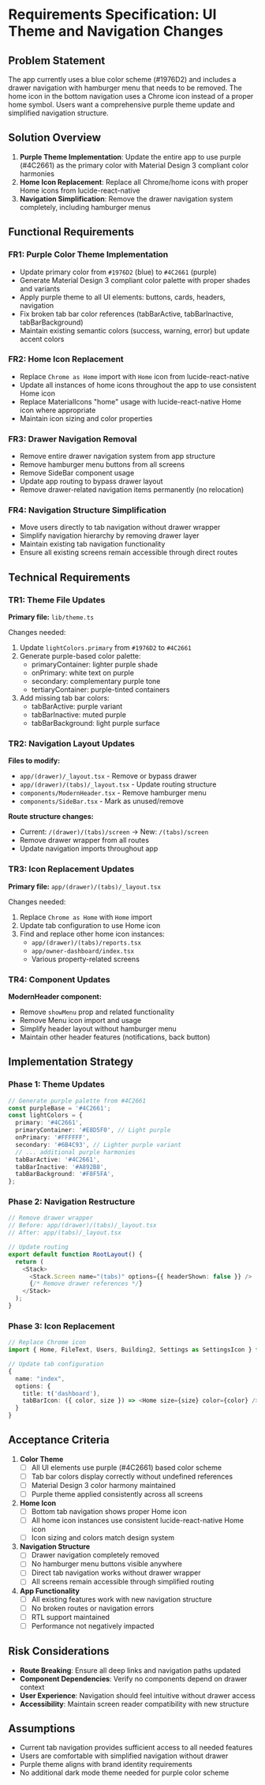# Requirements Specification: UI Theme and Navigation Changes

## Problem Statement
The app currently uses a blue color scheme (#1976D2) and includes a drawer navigation with hamburger menu that needs to be removed. The home icon in the bottom navigation uses a Chrome icon instead of a proper home symbol. Users want a comprehensive purple theme update and simplified navigation structure.

## Solution Overview
1. **Purple Theme Implementation**: Update the entire app to use purple (#4C2661) as the primary color with Material Design 3 compliant color harmonies
2. **Home Icon Replacement**: Replace all Chrome/home icons with proper Home icons from lucide-react-native
3. **Navigation Simplification**: Remove the drawer navigation system completely, including hamburger menus

## Functional Requirements

### FR1: Purple Color Theme Implementation
- Update primary color from `#1976D2` (blue) to `#4C2661` (purple)
- Generate Material Design 3 compliant color palette with proper shades and variants
- Apply purple theme to all UI elements: buttons, cards, headers, navigation
- Fix broken tab bar color references (tabBarActive, tabBarInactive, tabBarBackground)
- Maintain existing semantic colors (success, warning, error) but update accent colors

### FR2: Home Icon Replacement
- Replace `Chrome as Home` import with `Home` icon from lucide-react-native
- Update all instances of home icons throughout the app to use consistent Home icon
- Replace MaterialIcons "home" usage with lucide-react-native Home icon where appropriate
- Maintain icon sizing and color properties

### FR3: Drawer Navigation Removal
- Remove entire drawer navigation system from app structure
- Remove hamburger menu buttons from all screens
- Remove SideBar component usage
- Update app routing to bypass drawer layout
- Remove drawer-related navigation items permanently (no relocation)

### FR4: Navigation Structure Simplification
- Move users directly to tab navigation without drawer wrapper
- Simplify navigation hierarchy by removing drawer layer
- Maintain existing tab navigation functionality
- Ensure all existing screens remain accessible through direct routes

## Technical Requirements

### TR1: Theme File Updates
**Primary file:** `lib/theme.ts`

Changes needed:
1. Update `lightColors.primary` from `#1976D2` to `#4C2661`
2. Generate purple-based color palette:
   - primaryContainer: lighter purple shade
   - onPrimary: white text on purple
   - secondary: complementary purple tone
   - tertiaryContainer: purple-tinted containers
3. Add missing tab bar colors:
   - tabBarActive: purple variant
   - tabBarInactive: muted purple
   - tabBarBackground: light purple surface

### TR2: Navigation Layout Updates
**Files to modify:**
- `app/(drawer)/_layout.tsx` - Remove or bypass drawer
- `app/(drawer)/(tabs)/_layout.tsx` - Update routing structure
- `components/ModernHeader.tsx` - Remove hamburger menu
- `components/SideBar.tsx` - Mark as unused/remove

**Route structure changes:**
- Current: `/(drawer)/(tabs)/screen` → New: `/(tabs)/screen`
- Remove drawer wrapper from all routes
- Update navigation imports throughout app

### TR3: Icon Replacement Updates
**Primary file:** `app/(drawer)/(tabs)/_layout.tsx`

Changes needed:
1. Replace `Chrome as Home` with `Home` import
2. Update tab configuration to use Home icon
3. Find and replace other home icon instances:
   - `app/(drawer)/(tabs)/reports.tsx`
   - `app/owner-dashboard/index.tsx`
   - Various property-related screens

### TR4: Component Updates
**ModernHeader component:**
- Remove `showMenu` prop and related functionality
- Remove Menu icon import and usage
- Simplify header layout without hamburger menu
- Maintain other header features (notifications, back button)

## Implementation Strategy

### Phase 1: Theme Updates
```typescript
// Generate purple palette from #4C2661
const purpleBase = '#4C2661';
const lightColors = {
  primary: '#4C2661',
  primaryContainer: '#E8D5F0', // Light purple
  onPrimary: '#FFFFFF',
  secondary: '#6B4C93', // Lighter purple variant
  // ... additional purple harmonies
  tabBarActive: '#4C2661',
  tabBarInactive: '#A892B8',
  tabBarBackground: '#F8F5FA',
};
```

### Phase 2: Navigation Restructure
```typescript
// Remove drawer wrapper
// Before: app/(drawer)/(tabs)/_layout.tsx
// After: app/(tabs)/_layout.tsx

// Update routing
export default function RootLayout() {
  return (
    <Stack>
      <Stack.Screen name="(tabs)" options={{ headerShown: false }} />
      {/* Remove drawer references */}
    </Stack>
  );
}
```

### Phase 3: Icon Replacement
```typescript
// Replace Chrome icon
import { Home, FileText, Users, Building2, Settings as SettingsIcon } from 'lucide-react-native';

// Update tab configuration
{
  name: "index",
  options: {
    title: t('dashboard'),
    tabBarIcon: ({ color, size }) => <Home size={size} color={color} />
  }
}
```

## Acceptance Criteria

1. **Color Theme**
   - [ ] All UI elements use purple (#4C2661) based color scheme
   - [ ] Tab bar colors display correctly without undefined references
   - [ ] Material Design 3 color harmony maintained
   - [ ] Purple theme applied consistently across all screens

2. **Home Icon**
   - [ ] Bottom tab navigation shows proper Home icon
   - [ ] All home icon instances use consistent lucide-react-native Home icon
   - [ ] Icon sizing and colors match design system

3. **Navigation Structure**
   - [ ] Drawer navigation completely removed
   - [ ] No hamburger menu buttons visible anywhere
   - [ ] Direct tab navigation works without drawer wrapper
   - [ ] All screens remain accessible through simplified routing

4. **App Functionality**
   - [ ] All existing features work with new navigation structure
   - [ ] No broken routes or navigation errors
   - [ ] RTL support maintained
   - [ ] Performance not negatively impacted

## Risk Considerations
- **Route Breaking**: Ensure all deep links and navigation paths updated
- **Component Dependencies**: Verify no components depend on drawer context
- **User Experience**: Navigation should feel intuitive without drawer access
- **Accessibility**: Maintain screen reader compatibility with new structure

## Assumptions
- Current tab navigation provides sufficient access to all needed features
- Users are comfortable with simplified navigation without drawer
- Purple theme aligns with brand identity requirements
- No additional dark mode theme needed for purple color scheme